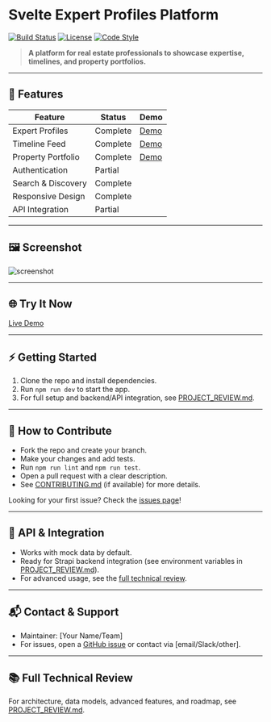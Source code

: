 # Svelte Expert Profiles Platform

[![Build Status](#)](#) [![License](#)](#) [![Code Style](#)](#)

> **A platform for real estate professionals to showcase expertise, timelines, and property portfolios.**

---

## 🚀 Features

| Feature                | Status    | Demo           |
|------------------------|-----------|----------------|
| Expert Profiles        | Complete  | [Demo](#try-it-now)      |
| Timeline Feed          | Complete  | [Demo](#try-it-now)      |
| Property Portfolio     | Complete  | [Demo](#try-it-now)      |
| Authentication         | Partial   |                |
| Search & Discovery     | Complete  |                |
| Responsive Design      | Complete  |                |
| API Integration        | Partial   |                |

---

## 🖼️ Screenshot

![screenshot](./screenshot.png)

---

## 🌐 Try It Now

[Live Demo](#) <!-- Replace # with your deployment link -->

---

## ⚡ Getting Started

1. Clone the repo and install dependencies.
2. Run `npm run dev` to start the app.
3. For full setup and backend/API integration, see [PROJECT_REVIEW.md](./PROJECT_REVIEW.md).

---

## 🤝 How to Contribute

- Fork the repo and create your branch.
- Make your changes and add tests.
- Run `npm run lint` and `npm run test`.
- Open a pull request with a clear description.
- See [CONTRIBUTING.md](./CONTRIBUTING.md) (if available) for more details.

Looking for your first issue? Check the [issues page](../../issues)!

---

## 🔌 API & Integration

- Works with mock data by default.
- Ready for Strapi backend integration (see environment variables in [PROJECT_REVIEW.md](./PROJECT_REVIEW.md)).
- For advanced usage, see the [full technical review](./PROJECT_REVIEW.md).

---

## 📬 Contact & Support

- Maintainer: [Your Name/Team]
- For issues, open a [GitHub issue](../../issues) or contact via [email/Slack/other].

---

## 📚 Full Technical Review

For architecture, data models, advanced features, and roadmap, see [PROJECT_REVIEW.md](./PROJECT_REVIEW.md).
